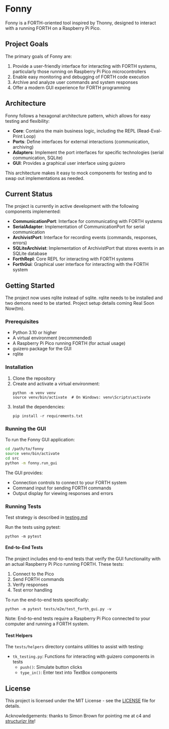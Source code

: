 # Fonny

Fonny is a FORTH-oriented tool inspired by Thonny, designed to interact with a running FORTH on a Raspberry Pi Pico.

## Project Goals

The primary goals of Fonny are:

1. Provide a user-friendly interface for interacting with FORTH systems, particularly those running on Raspberry Pi Pico microcontrollers
2. Enable easy monitoring and debugging of FORTH code execution
3. Archive and analyze user commands and system responses
4. Offer a modern GUI experience for FORTH programming

## Architecture

Fonny follows a hexagonal architecture pattern, which allows for easy testing and flexibility:

- **Core**: Contains the main business logic, including the REPL (Read-Eval-Print Loop)
- **Ports**: Define interfaces for external interactions (communication, archiving)
- **Adapters**: Implement the port interfaces for specific technologies (serial communication, SQLite)
- **GUI**: Provides a graphical user interface using guizero

This architecture makes it easy to mock components for testing and to swap out implementations as needed.

## Current Status

The project is currently in active development with the following components implemented:

- **CommunicationPort**: Interface for communicating with FORTH systems
- **SerialAdapter**: Implementation of CommunicationPort for serial communication
- **ArchivistPort**: Interface for recording events (commands, responses, errors)
- **SQLiteArchivist**: Implementation of ArchivistPort that stores events in an SQLite database
- **ForthRepl**: Core REPL for interacting with FORTH systems
- **ForthGui**: Graphical user interface for interacting with the FORTH system

## Getting Started

The project now uses rqlite instead of sqlite. rqlite needs to be installed
and two demons need to be started. Project setup details coming Real Soon Now(tm).

### Prerequisites

- Python 3.10 or higher
- A virtual environment (recommended)
- A Raspberry Pi Pico running FORTH (for actual usage)
- guizero package for the GUI
- rqlite 

### Installation

1. Clone the repository
2. Create and activate a virtual environment:
   ```
   python -m venv venv
   source venv/bin/activate  # On Windows: venv\Scripts\activate
   ```
3. Install the dependencies:
   ```
   pip install -r requirements.txt
   ```

### Running the GUI

To run the Fonny GUI application:

```bash
cd /path/to/fonny
source venv/bin/activate
cd src
python -m fonny.run_gui
```

The GUI provides:
- Connection controls to connect to your FORTH system
- Command input for sending FORTH commands
- Output display for viewing responses and errors

### Running Tests

Test strategy is described in [testing.md](docs/testing.md)

Run the tests using pytest:
```
python -m pytest
```

#### End-to-End Tests

The project includes end-to-end tests that verify the GUI functionality with an actual Raspberry Pi Pico running FORTH. These tests:

1. Connect to the Pico
2. Send FORTH commands
3. Verify responses
4. Test error handling

To run the end-to-end tests specifically:
```
python -m pytest tests/e2e/test_forth_gui.py -v
```

Note: End-to-end tests require a Raspberry Pi Pico connected to your computer and running a FORTH system.

#### Test Helpers

The `tests/helpers` directory contains utilities to assist with testing:

- `tk_testing.py`: Functions for interacting with guizero components in tests
  - `push()`: Simulate button clicks
  - `type_in()`: Enter text into TextBox components

## License

This project is licensed under the MIT License - see the [LICENSE](LICENSE) file for details.

Acknowledgements: thanks to Simon Brown for pointing me at c4 and [structurizr lite](https://github.com/structurizr/lite)!